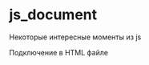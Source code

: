# js_document
Некоторые интересные моменты из js

Подключение в HTML файле
<script src="alert.js"></script> 
